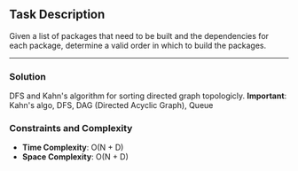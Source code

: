 ## Task Description
Given a list of packages that need to be built and the dependencies for each package, determine a valid order in which to build the packages.

---

### Solution
DFS and Kahn's algorithm for sorting directed graph topologicly.
**Important**: Kahn's algo, DFS, DAG (Directed Acyclic Graph), Queue

### Constraints and Complexity
- **Time Complexity**: O(N + D)
- **Space Complexity**: O(N + D)